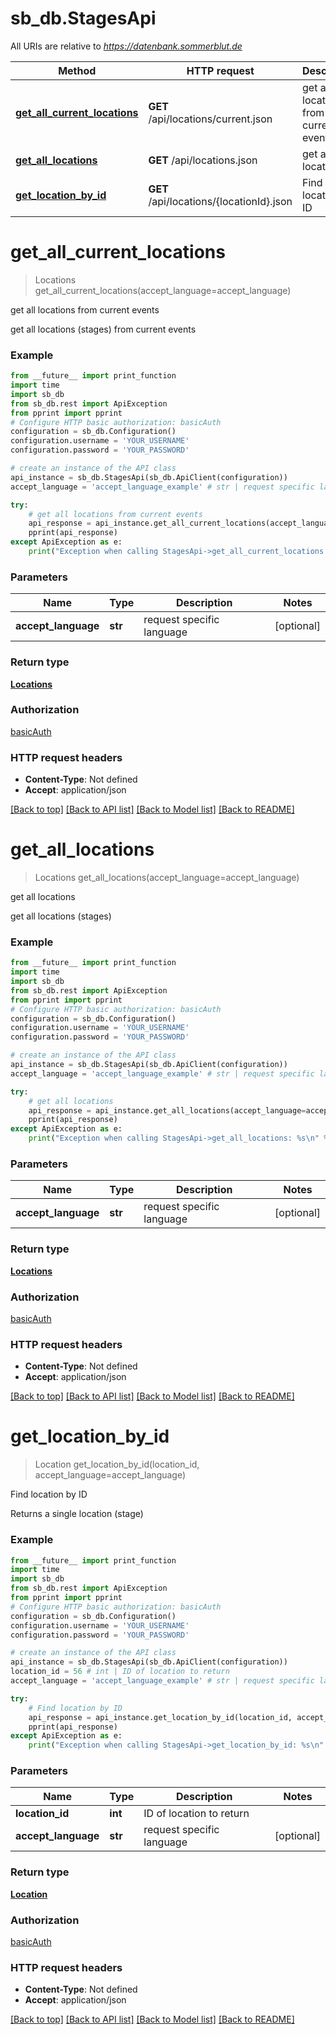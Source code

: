 # sb_db.StagesApi

All URIs are relative to *https://datenbank.sommerblut.de*

Method | HTTP request | Description
------------- | ------------- | -------------
[**get_all_current_locations**](StagesApi.md#get_all_current_locations) | **GET** /api/locations/current.json | get all locations from current events
[**get_all_locations**](StagesApi.md#get_all_locations) | **GET** /api/locations.json | get all locations
[**get_location_by_id**](StagesApi.md#get_location_by_id) | **GET** /api/locations/{locationId}.json | Find location by ID

# **get_all_current_locations**
> Locations get_all_current_locations(accept_language=accept_language)

get all locations from current events

get all locations (stages) from current events

### Example
```python
from __future__ import print_function
import time
import sb_db
from sb_db.rest import ApiException
from pprint import pprint
# Configure HTTP basic authorization: basicAuth
configuration = sb_db.Configuration()
configuration.username = 'YOUR_USERNAME'
configuration.password = 'YOUR_PASSWORD'

# create an instance of the API class
api_instance = sb_db.StagesApi(sb_db.ApiClient(configuration))
accept_language = 'accept_language_example' # str | request specific language (optional)

try:
    # get all locations from current events
    api_response = api_instance.get_all_current_locations(accept_language=accept_language)
    pprint(api_response)
except ApiException as e:
    print("Exception when calling StagesApi->get_all_current_locations: %s\n" % e)
```

### Parameters

Name | Type | Description  | Notes
------------- | ------------- | ------------- | -------------
 **accept_language** | **str**| request specific language | [optional] 

### Return type

[**Locations**](Locations.md)

### Authorization

[basicAuth](../../../../Downloads/sb_db_api/README.md#basicAuth)

### HTTP request headers

 - **Content-Type**: Not defined
 - **Accept**: application/json

[[Back to top]](#) [[Back to API list]](../../../../Downloads/sb_db_api/README.md#documentation-for-api-endpoints) [[Back to Model list]](../../../../Downloads/sb_db_api/README.md#documentation-for-models) [[Back to README]](../../../../Downloads/sb_db_api/README.md)

# **get_all_locations**
> Locations get_all_locations(accept_language=accept_language)

get all locations

get all locations (stages)

### Example
```python
from __future__ import print_function
import time
import sb_db
from sb_db.rest import ApiException
from pprint import pprint
# Configure HTTP basic authorization: basicAuth
configuration = sb_db.Configuration()
configuration.username = 'YOUR_USERNAME'
configuration.password = 'YOUR_PASSWORD'

# create an instance of the API class
api_instance = sb_db.StagesApi(sb_db.ApiClient(configuration))
accept_language = 'accept_language_example' # str | request specific language (optional)

try:
    # get all locations
    api_response = api_instance.get_all_locations(accept_language=accept_language)
    pprint(api_response)
except ApiException as e:
    print("Exception when calling StagesApi->get_all_locations: %s\n" % e)
```

### Parameters

Name | Type | Description  | Notes
------------- | ------------- | ------------- | -------------
 **accept_language** | **str**| request specific language | [optional] 

### Return type

[**Locations**](Locations.md)

### Authorization

[basicAuth](../../../../Downloads/sb_db_api/README.md#basicAuth)

### HTTP request headers

 - **Content-Type**: Not defined
 - **Accept**: application/json

[[Back to top]](#) [[Back to API list]](../../../../Downloads/sb_db_api/README.md#documentation-for-api-endpoints) [[Back to Model list]](../../../../Downloads/sb_db_api/README.md#documentation-for-models) [[Back to README]](../../../../Downloads/sb_db_api/README.md)

# **get_location_by_id**
> Location get_location_by_id(location_id, accept_language=accept_language)

Find location by ID

Returns a single location (stage)

### Example
```python
from __future__ import print_function
import time
import sb_db
from sb_db.rest import ApiException
from pprint import pprint
# Configure HTTP basic authorization: basicAuth
configuration = sb_db.Configuration()
configuration.username = 'YOUR_USERNAME'
configuration.password = 'YOUR_PASSWORD'

# create an instance of the API class
api_instance = sb_db.StagesApi(sb_db.ApiClient(configuration))
location_id = 56 # int | ID of location to return
accept_language = 'accept_language_example' # str | request specific language (optional)

try:
    # Find location by ID
    api_response = api_instance.get_location_by_id(location_id, accept_language=accept_language)
    pprint(api_response)
except ApiException as e:
    print("Exception when calling StagesApi->get_location_by_id: %s\n" % e)
```

### Parameters

Name | Type | Description  | Notes
------------- | ------------- | ------------- | -------------
 **location_id** | **int**| ID of location to return | 
 **accept_language** | **str**| request specific language | [optional] 

### Return type

[**Location**](Location.md)

### Authorization

[basicAuth](../../../../Downloads/sb_db_api/README.md#basicAuth)

### HTTP request headers

 - **Content-Type**: Not defined
 - **Accept**: application/json

[[Back to top]](#) [[Back to API list]](../../../../Downloads/sb_db_api/README.md#documentation-for-api-endpoints) [[Back to Model list]](../../../../Downloads/sb_db_api/README.md#documentation-for-models) [[Back to README]](../../../../Downloads/sb_db_api/README.md)
